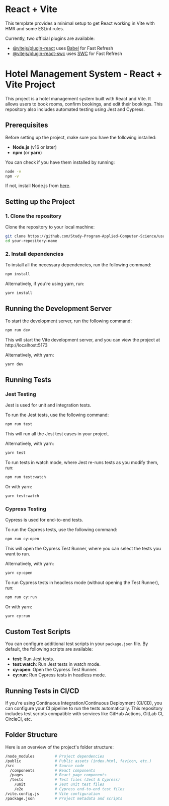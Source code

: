 # React + Vite

This template provides a minimal setup to get React working in Vite with HMR and some ESLint rules.

Currently, two official plugins are available:

- [@vitejs/plugin-react](https://github.com/vitejs/vite-plugin-react/blob/main/packages/plugin-react/README.md) uses [Babel](https://babeljs.io/) for Fast Refresh
- [@vitejs/plugin-react-swc](https://github.com/vitejs/vite-plugin-react-swc) uses [SWC](https://swc.rs/) for Fast Refresh


# Hotel Management System - React + Vite Project

This project is a hotel management system built with React and Vite. It allows users to book rooms, confirm bookings, and edit their bookings. This repository also includes automated testing using Jest and Cypress.

## Prerequisites

Before setting up the project, make sure you have the following installed:

- **Node.js** (v16 or later)
- **npm** (or **yarn**)

You can check if you have them installed by running:

```bash
node -v
npm -v
```

If not, install Node.js from [here](https://nodejs.org/).

## Setting up the Project

### 1. Clone the repository
Clone the repository to your local machine:

```bash
git clone https://github.com/Study-Program-Applied-Computer-Science/usability-testing-and-verification-newtest.git
cd your-repository-name
```

### 2. Install dependencies
To install all the necessary dependencies, run the following command:

```bash
npm install
```

Alternatively, if you're using yarn, run:

```bash
yarn install
```

## Running the Development Server
To start the development server, run the following command:

```bash
npm run dev
```

This will start the Vite development server, and you can view the project at http://localhost:5173

Alternatively, with yarn:

```bash
yarn dev
```

## Running Tests

### Jest Testing
Jest is used for unit and integration tests.

To run the Jest tests, use the following command:

```bash
npm run test
```

This will run all the Jest test cases in your project.

Alternatively, with yarn:

```bash
yarn test
```

To run tests in watch mode, where Jest re-runs tests as you modify them, run:

```bash
npm run test:watch
```

Or with yarn:

```bash
yarn test:watch
```

### Cypress Testing
Cypress is used for end-to-end tests.

To run the Cypress tests, use the following command:

```bash
npm run cy:open
```

This will open the Cypress Test Runner, where you can select the tests you want to run.

Alternatively, with yarn:

```bash
yarn cy:open
```

To run Cypress tests in headless mode (without opening the Test Runner), run:

```bash
npm run cy:run
```

Or with yarn:

```bash
yarn cy:run
```

## Custom Test Scripts
You can configure additional test scripts in your `package.json` file. By default, the following scripts are available:

- **test**: Run Jest tests.
- **test:watch**: Run Jest tests in watch mode.
- **cy:open**: Open the Cypress Test Runner.
- **cy:run**: Run Cypress tests in headless mode.

## Running Tests in CI/CD

If you're using Continuous Integration/Continuous Deployment (CI/CD), you can configure your CI pipeline to run the tests automatically. This repository includes test scripts compatible with services like GitHub Actions, GitLab CI, CircleCI, etc.

## Folder Structure
Here is an overview of the project's folder structure:

```bash
/node_modules         # Project dependencies
/public               # Public assets (index.html, favicon, etc.)
/src                  # Source code
  /components         # React components
  /pages              # React page components
  /tests              # Test files (Jest & Cypress)
    /unit             # Jest unit test files
    /e2e              # Cypress end-to-end test files
/vite.config.js       # Vite configuration
/package.json         # Project metadata and scripts
```

